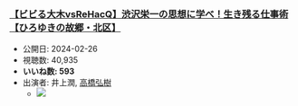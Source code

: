### [【ビビる大木vsReHacQ】渋沢栄一の思想に学べ！生き残る仕事術【ひろゆきの故郷・北区】](https://www.youtube.com/watch?v=Ji2Yc-AVlS8)
-   公開日: 2024-02-26
-   視聴数: 40,935
-   **いいね数: 593**
-   出演者: 井上潤, [高橋弘樹](/rehacq_fan/people/高橋弘樹 "wikilink")
    - [![](https://img.youtube.com/vi/Ji2Yc-AVlS8/hqdefault.jpg)](https://www.youtube.com/watch?v=Ji2Yc-AVlS8)
